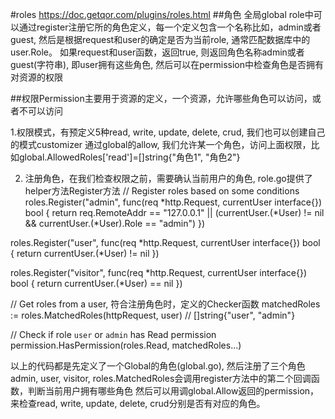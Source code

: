 #roles
https://doc.getqor.com/plugins/roles.html
##角色
全局global role中可以通过register注册它所的角色定义，每一个定义包含一个名称比如，admin或者guest, 然后是根据request和user的确定是否为当前role, 通常匹配数据库中的user.Role。
如果request和user函数，返回true, 则返回角色名称admin或者guest(字符串), 即user拥有这些角色, 然后可以在permission中检查角色是否拥有对资源的权限

##权限Permission主要用于资源的定义，一个资源，允许哪些角色可以访问，或者不可以访问

1.权限模式，有预定义5种read, write, update, delete, crud, 我们也可以创建自己的模式customizer
通过global的allow, 我们允许某一个角色，访问上面权限，比如global.AllowedRoles['read']=[]string{"角色1", "角色2"}

2. 注册角色，在我们检查权限之前，需要确认当前用户的角色, role.go提供了helper方法Register方法
// Register roles based on some conditions
  roles.Register("admin", func(req *http.Request, currentUser interface{}) bool {
      return req.RemoteAddr == "127.0.0.1" || (currentUser.(*User) != nil && currentUser.(*User).Role == "admin")
  })

  roles.Register("user", func(req *http.Request, currentUser interface{}) bool {
    return currentUser.(*User) != nil
  })

  roles.Register("visitor", func(req *http.Request, currentUser interface{}) bool {
    return currentUser.(*User) == nil
  })

  // Get roles from a user, 符合注册角色时，定义的Checker函数
  matchedRoles := roles.MatchedRoles(httpRequest, user) // []string{"user", "admin"}

  // Check if role `user` or `admin` has Read permission
  permission.HasPermission(roles.Read, matchedRoles...)

  以上的代码都是先定义了一个Global的角色(global.go), 然后注册了三个角色admin, user, visitor, roles.MatchedRoles会调用register方法中的第二个回调函数，判断当前用户拥有哪些角色
  然后可以用调global.Allow返回的permission， 来检查read, write, update, delete, crud分别是否有对应的角色。